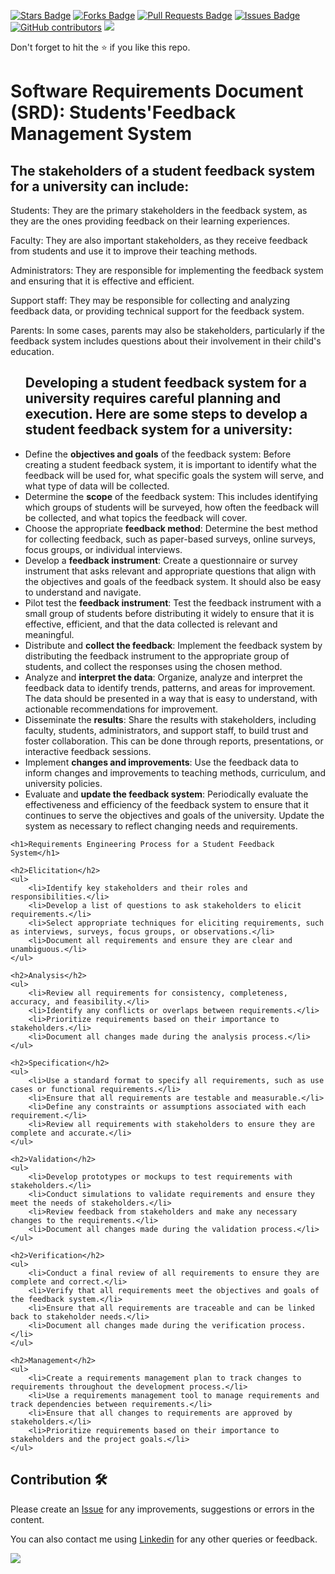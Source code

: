 <a href="https://github.com/drshahizan/software-engineering/stargazers"><img src="https://img.shields.io/github/stars/drshahizan/software-engineering" alt="Stars Badge"/></a>
<a href="https://github.com/drshahizan/software-engineering/network/members"><img src="https://img.shields.io/github/forks/drshahizan/software-engineering" alt="Forks Badge"/></a>
<a href="https://github.com/drshahizan/software-engineering/pulls"><img src="https://img.shields.io/github/issues-pr/drshahizan/software-engineering" alt="Pull Requests Badge"/></a>
<a href="https://github.com/drshahizan/software-engineering"><img src="https://img.shields.io/github/issues/drshahizan/software-engineering" alt="Issues Badge"/></a>
<a href="https://github.com/drshahizan/software-engineering/graphs/contributors"><img alt="GitHub contributors" src="https://img.shields.io/github/contributors/drshahizan/software-engineering?color=2b9348"></a>
![](https://visitor-badge.glitch.me/badge?page_id=drshahizan/software-engineering)

Don't forget to hit the :star: if you like this repo.

# Software Requirements Document (SRD): Students'Feedback Management System

<h2>The stakeholders of a student feedback system for a university can include:</h2>

Students: They are the primary stakeholders in the feedback system, as they are the ones providing feedback on their learning experiences.

Faculty: They are also important stakeholders, as they receive feedback from students and use it to improve their teaching methods.

Administrators: They are responsible for implementing the feedback system and ensuring that it is effective and efficient.

Support staff: They may be responsible for collecting and analyzing feedback data, or providing technical support for the feedback system.

Parents: In some cases, parents may also be stakeholders, particularly if the feedback system includes questions about their involvement in their child's education.
<ul>
<h2>Developing a student feedback system for a university requires careful planning and execution. Here are some steps to develop a student feedback system for a university:</h2>

<li>Define the <b>objectives and goals</b> of the feedback system: Before creating a student feedback system, it is important to identify what the feedback will be used for, what specific goals the system will serve, and what type of data will be collected.</li>

<li>Determine the <strong>scope</strong> of the feedback system: This includes identifying which groups of students will be surveyed, how often the feedback will be collected, and what topics the feedback will cover.</li>

<li>Choose the appropriate <strong>feedback method</strong>: Determine the best method for collecting feedback, such as paper-based surveys, online surveys, focus groups, or individual interviews.</li>

<li>Develop a <strong>feedback instrument</strong>: Create a questionnaire or survey instrument that asks relevant and appropriate questions that align with the objectives and goals of the feedback system. It should also be easy to understand and navigate.</li>

<li>Pilot test the <strong>feedback instrument</strong>: Test the feedback instrument with a small group of students before distributing it widely to ensure that it is effective, efficient, and that the data collected is relevant and meaningful.</li>

<li>Distribute and <strong>collect the feedback</strong>: Implement the feedback system by distributing the feedback instrument to the appropriate group of students, and collect the responses using the chosen method.</li>

<li>Analyze and <strong>interpret the data</strong>: Organize, analyze and interpret the feedback data to identify trends, patterns, and areas for improvement. The data should be presented in a way that is easy to understand, with actionable recommendations for improvement.</li>

<li>Disseminate the <strong>results</strong>: Share the results with stakeholders, including faculty, students, administrators, and support staff, to build trust and foster collaboration. This can be done through reports, presentations, or interactive feedback sessions.</li>

<li>Implement <strong>changes and improvements</strong>: Use the feedback data to inform changes and improvements to teaching methods, curriculum, and university policies.</li>

<li>Evaluate and <strong>update the feedback system</strong>: Periodically evaluate the effectiveness and efficiency of the feedback system to ensure that it continues to serve the objectives and goals of the university. Update the system as necessary to reflect changing needs and requirements.</li>

</ul>

	<h1>Requirements Engineering Process for a Student Feedback System</h1>

	<h2>Elicitation</h2>
	<ul>
		<li>Identify key stakeholders and their roles and responsibilities.</li>
		<li>Develop a list of questions to ask stakeholders to elicit requirements.</li>
		<li>Select appropriate techniques for eliciting requirements, such as interviews, surveys, focus groups, or observations.</li>
		<li>Document all requirements and ensure they are clear and unambiguous.</li>
	</ul>

	<h2>Analysis</h2>
	<ul>
		<li>Review all requirements for consistency, completeness, accuracy, and feasibility.</li>
		<li>Identify any conflicts or overlaps between requirements.</li>
		<li>Prioritize requirements based on their importance to stakeholders.</li>
		<li>Document all changes made during the analysis process.</li>
	</ul>

	<h2>Specification</h2>
	<ul>
		<li>Use a standard format to specify all requirements, such as use cases or functional requirements.</li>
		<li>Ensure that all requirements are testable and measurable.</li>
		<li>Define any constraints or assumptions associated with each requirement.</li>
		<li>Review all requirements with stakeholders to ensure they are complete and accurate.</li>
	</ul>

	<h2>Validation</h2>
	<ul>
		<li>Develop prototypes or mockups to test requirements with stakeholders.</li>
		<li>Conduct simulations to validate requirements and ensure they meet the needs of stakeholders.</li>
		<li>Review feedback from stakeholders and make any necessary changes to the requirements.</li>
		<li>Document all changes made during the validation process.</li>
	</ul>

	<h2>Verification</h2>
	<ul>
		<li>Conduct a final review of all requirements to ensure they are complete and correct.</li>
		<li>Verify that all requirements meet the objectives and goals of the feedback system.</li>
		<li>Ensure that all requirements are traceable and can be linked back to stakeholder needs.</li>
		<li>Document all changes made during the verification process.</li>
	</ul>

	<h2>Management</h2>
	<ul>
		<li>Create a requirements management plan to track changes to requirements throughout the development process.</li>
		<li>Use a requirements management tool to manage requirements and track dependencies between requirements.</li>
		<li>Ensure that all changes to requirements are approved by stakeholders.</li>
		<li>Prioritize requirements based on their importance to stakeholders and the project goals.</li>
	</ul>





## Contribution 🛠️
Please create an [Issue](https://github.com/drshahizan/software-engineering/issues) for any improvements, suggestions or errors in the content.

You can also contact me using [Linkedin](https://www.linkedin.com/in/drshahizan/) for any other queries or feedback.

![](https://visitor-badge.glitch.me/badge?page_id=drshahizan)



